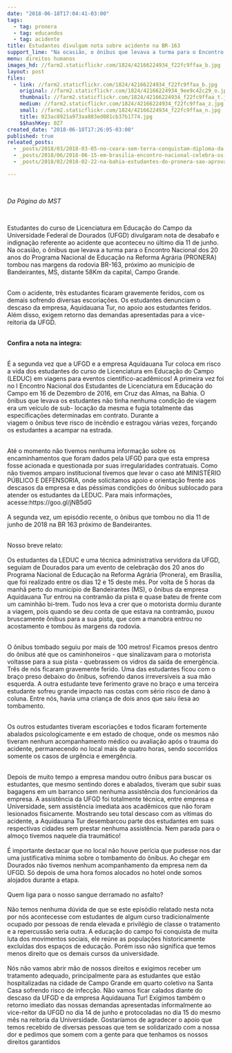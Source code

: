 ```yaml
---
date: "2018-06-18T17:04:41-03:00"
tags:
  - tag: pronera
  - tag: educandos
  - tag: acidente
title: Estudantes divulgam nota sobre acidente na BR-163
support_line: "Na ocasião, o ônibus que levava a turma para o Encontro Nacional dos 20 anos do PRONERA tombou nas margens da rodovia "
menu: direitos humanos
images_hd: //farm2.staticflickr.com/1824/42166224934_f22fc9ffaa_b.jpg
layout: post
files:
  - link: //farm2.staticflickr.com/1824/42166224934_f22fc9ffaa_b.jpg
    original: //farm2.staticflickr.com/1824/42166224934_9ee9c42c29_o.jpg
    thumbnail: //farm2.staticflickr.com/1824/42166224934_f22fc9ffaa_t.jpg
    medium: //farm2.staticflickr.com/1824/42166224934_f22fc9ffaa_z.jpg
    small: //farm2.staticflickr.com/1824/42166224934_f22fc9ffaa_n.jpg
    title: 023ac8921a973aa803ed081cb37b1774.jpg
    $$hashKey: 0Z7
created_date: "2018-06-18T17:26:05-03:00"
published: true
releated_posts:
  - _posts/2018/03/2018-03-05-no-ceara-sem-terra-conquistam-diploma-da-segunda-licenciatura-em-educacao-do-campo.md
  - _posts/2018/06/2018-06-15-em-brasilia-encontro-nacional-celebra-os-20-anos-do-pronera.md
  - _posts/2018/02/2018-02-22-na-bahia-estudantes-do-pronera-sao-aprovados-na-oab.md

---
```

<p>&nbsp;</p>

<p><em>Da P&aacute;gina do MST&nbsp;</em></p>

<p>&nbsp;</p>

<p>Estudantes do curso de Licenciatura em Educa&ccedil;&atilde;o do Campo da Universidade Federal de Dourados (UFGD)&nbsp;divulgaram nota de desabafo e indigna&ccedil;&atilde;o referente ao acidente que aconteceu no &uacute;ltimo dia 11 de junho. Na ocasi&atilde;o, o &ocirc;nibus que levava a turma para o Encontro Nacional dos 20 anos do Programa Nacional de Educa&ccedil;&atilde;o na Reforma Agr&aacute;ria (PRONERA) tombou nas&nbsp;margens da rodovia BR-163, pr&oacute;ximo ao munic&iacute;pio de Bandeirantes, MS, distante 58Km da capital, Campo Grande.</p>

<p><br />
Com o acidente, tr&ecirc;s estudantes ficaram gravemente feridos, com os demais sofrendo diversas escoria&ccedil;&otilde;es. Os estudantes denunciam o descaso da empresa, Aquidauana Tur, no apoio aos estudantes feridos. Al&eacute;m disso, exigem retorno das demandas apresentadas para a vice-reitoria da UFGD.</p>

<p><br />
<strong>Confira a nota na integra:</strong></p>

<p><br />
&Eacute; a segunda vez que a UFGD e a empresa Aquidauana Tur coloca em risco a vida dos estudantes do curso de Licenciatura em Educa&ccedil;&atilde;o do Campo (LEDUC) em viagens para eventos cient&iacute;fico-acad&ecirc;micos! A primeira vez foi no I Encontro Nacional dos Estudantes de Licenciatura em Educa&ccedil;&atilde;o do Campo em 16 de Dezembro de 2016, em Cruz das Almas, na Bahia. O &ocirc;nibus que levava os estudantes n&atilde;o tinha nenhuma condi&ccedil;&atilde;o de viagem era um ve&iacute;culo de sub- loca&ccedil;&atilde;o da mesma e fugia totalmente das especifica&ccedil;&otilde;es determinadas em contrato. Durante a<br />
viagem o &ocirc;nibus teve risco de inc&ecirc;ndio e estragou v&aacute;rias vezes, for&ccedil;ando os estudantes a acampar na estrada.</p>

<p><br />
At&eacute; o momento n&atilde;o tivemos nenhuma informa&ccedil;&atilde;o sobre os encaminhamentos que foram dados pela UFGD para que esta empresa fosse acionada e questionada por suas irregularidades contratuais. Como n&atilde;o tivemos amparo institucional tivemos que levar o caso at&eacute; MINIST&Eacute;RIO P&Uacute;BLICO E DEFENSORIA, onde solicitamos apoio e orienta&ccedil;&atilde;o frente aos descasos da empresa e das p&eacute;ssimas condi&ccedil;&otilde;es do &ocirc;nibus sublocado para atender os estudantes da LEDUC. Para mais informa&ccedil;&otilde;es, acesse:https://goo.gl/jNB5dG<br />
<br />
A segunda vez, um epis&oacute;dio recente, o &ocirc;nibus que tombou no dia 11 de junho de 2018 na BR 163 pr&oacute;ximo de Bandeirantes.</p>

<p><br />
Nosso breve relato:<br />
<br />
Os estudantes da LEDUC e uma t&eacute;cnica administrativa servidora da UFGD, seguiam de Dourados para um evento de celebra&ccedil;&atilde;o dos 20 anos do Programa Nacional de Educa&ccedil;&atilde;o na Reforma Agr&aacute;ria (Pronera), em Bras&iacute;lia, que foi realizado entre os dias 12 e 15 deste m&ecirc;s. Por volta de 5 horas da manh&atilde; perto do munic&iacute;pio de Bandeirantes (MS), o &ocirc;nibus da empresa Aquidauana Tur entrou na contram&atilde;o da pista e quase bateu de frente com um caminh&atilde;o bi-trem. Tudo nos leva a crer que o motorista dormiu durante a viagem, pois quando se deu conta de que estava na contram&atilde;o, puxou bruscamente &ocirc;nibus para a sua pista, que com a manobra entrou no acostamento e tombou &agrave;s margens da rodovia.</p>

<p><br />
O &ocirc;nibus tombado seguiu por mais de 100 metros! Ficamos presos dentro do &ocirc;nibus at&eacute; que os caminhoneiros - que sinalizavam para o motorista voltasse para a sua pista - quebrassem os vidros da sa&iacute;da de emerg&ecirc;ncia. Tr&ecirc;s de n&oacute;s ficaram gravemente ferido. Uma das estudantes ficou com o bra&ccedil;o preso debaixo do &ocirc;nibus, sofrendo danos irrevers&iacute;veis a sua m&atilde;o esquerda. A outra estudante teve ferimento grave no bra&ccedil;o e uma terceira estudante sofreu grande impacto nas costas com s&eacute;rio risco de dano &agrave; coluna. Entre n&oacute;s, havia uma crian&ccedil;a de dois anos que saiu ilesa ao tombamento.</p>

<p><br />
Os outros estudantes tiveram escoria&ccedil;&otilde;es e todos ficaram fortemente abalados psicologicamente e em estado de choque, onde os mesmos n&atilde;o tiveram nenhum acompanhamento m&eacute;dico ou avalia&ccedil;&atilde;o ap&oacute;s o trauma do acidente, permanecendo no local mais de quatro horas, sendo socorridos somente os casos de urg&ecirc;ncia e emerg&ecirc;ncia.</p>

<p><br />
Depois de muito tempo a empresa mandou outro &ocirc;nibus para buscar os estudantes, que mesmo sentindo dores e abalados, tiveram que subir suas bagagens em um barranco sem nenhuma assist&ecirc;ncia dos funcion&aacute;rios da empresa. A assist&ecirc;ncia da UFGD foi totalmente t&eacute;cnica, entre empresa e Universidade, sem assist&ecirc;ncia imediata aos acad&ecirc;micos que n&atilde;o foram lesionados fisicamente. Mostrando seu total descaso com as v&iacute;timas do acidente, a Aquidauana Tur desembarcou parte dos estudantes em suas respectivas cidades sem prestar nenhuma assist&ecirc;ncia. Nem parada para o almo&ccedil;o tivemos naquele dia traum&aacute;tico!<br />
<br />
&Eacute; importante destacar que no local n&atilde;o houve per&iacute;cia que pudesse nos dar uma justificativa m&iacute;nima sobre o tombamento do &ocirc;nibus. Ao chegar em Dourados n&atilde;o tivemos nenhum acompanhamento da empresa nem da UFGD. S&oacute; depois de uma hora fomos alocados no hotel onde somos alojados durante a etapa.<br />
<br />
Quem liga para o nosso sangue derramado no asfalto?<br />
<br />
N&atilde;o temos nenhuma d&uacute;vida de que se este epis&oacute;dio relatado nesta nota por n&oacute;s acontecesse com estudantes de algum curso tradicionalmente ocupado por pessoas de renda elevada e privil&eacute;gio de classe o tratamento e a repercuss&atilde;o seria outra. A educa&ccedil;&atilde;o do campo foi conquista de muita luta dos movimentos sociais, ele re&uacute;ne as popula&ccedil;&otilde;es historicamente exclu&iacute;das dos espa&ccedil;os de educa&ccedil;&atilde;o. Por&eacute;m isso n&atilde;o significa que temos<br />
menos direito que os demais cursos da universidade.<br />
<br />
N&oacute;s n&atilde;o vamos abrir m&atilde;o de nossos direitos e exigimos receber um tratamento adequado, principalmente para as estudantes que est&atilde;o hospitalizadas na cidade de Campo Grande em quarto coletivo na Santa Casa sofrendo risco de infec&ccedil;&atilde;o. N&atilde;o vamos ficar calados diante do descaso da UFGD e da empresa Aquidauana Tur! Exigimos tamb&eacute;m o retorno imediato&nbsp;das nossas demandas apresentadas informalmente ao vice-reitor da UFGD no dia 14 de junho e protocoladas no dia 15 do mesmo m&ecirc;s na reitoria da Universidade. Gostar&iacute;amos de agradecer o apoio que temos recebido de diversas pessoas que tem se solidarizado com a nossa dor e pedimos que somem com a gente para que tenhamos os nossos direitos garantidos</p>
